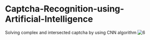 # Captcha-Recognition-using-Artificial-Intelligence
Solving complex and intersected captcha by using CNN algorithm
![6](https://user-images.githubusercontent.com/40704091/78456766-ea408600-76a5-11ea-8ec3-de209a20dc7d.jpeg)

